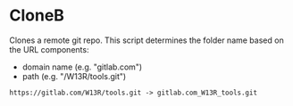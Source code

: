# CloneB

Clones a remote git repo.
This script determines the folder name based on the URL components:

- domain name (e.g. "gitlab.com")
- path (e.g. "/W13R/tools.git")

```
https://gitlab.com/W13R/tools.git -> gitlab.com_W13R_tools.git
```
